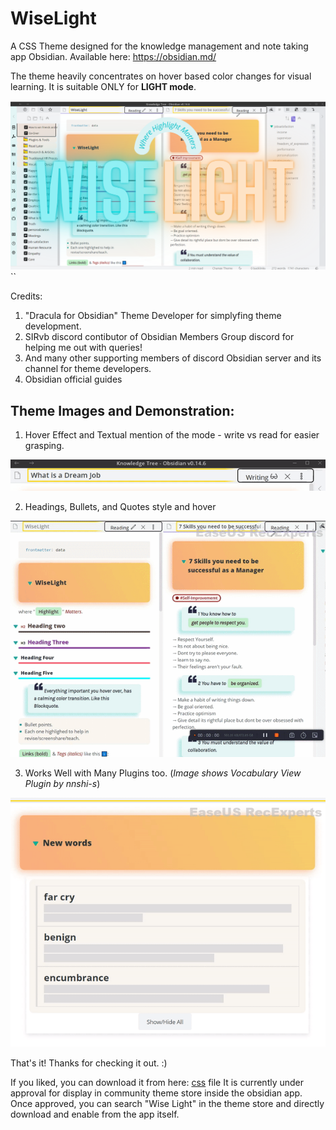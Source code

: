 # WiseLight
A CSS Theme designed for the knowledge management and note taking app Obsidian. Available here: https://obsidian.md/

The theme heavily concentrates on hover based color changes for visual learning. It is suitable ONLY for **LIGHT mode**. 

![Cover](https://github.com/learnerfvs/WiseLight/blob/main/WiseLight%20Cover.png)``

Credits:
1. "Dracula for Obsidian" Theme Developer for simplyfing theme development.
2. SIRvb discord contibutor of Obsidian Members Group discord for helping me out with queries!
3. And many other supporting members of discord Obsidian server and its channel for theme developers.
4. Obsidian official guides

## **Theme Images and Demonstration**:

1. Hover Effect and Textual mention of the mode - write vs read for easier grasping.

![Title Bar](https://github.com/learnerfvs/WiseLight/blob/main/Wiselight%20Title%20Bar.gif)


2. Headings,  Bullets, and Quotes style and hover

![Headings](https://github.com/learnerfvs/WiseLight/blob/main/Bullets%20Quotes%20and%20Headings.gif)


3. Works Well with Many Plugins too. (*Image shows Vocabulary View Plugin by nnshi-s*)

![Plugin](https://github.com/learnerfvs/WiseLight/blob/main/Vocabulary%20View%20Plugin%20Highlights.gif)



That's it! Thanks for checking it out. :)

If you liked, you can download it from here: [css](https://github.com/learnerfvs/WiseLight/blob/main/obsidian.css) file It is currently under approval for display in community theme store inside the obsidian app. Once approved, you can search "Wise Light" in the theme store and directly download and enable from the app itself.
